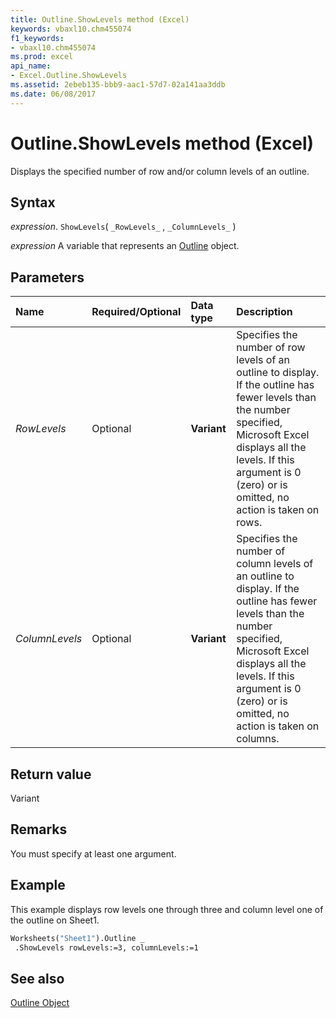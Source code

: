 ```yaml
---
title: Outline.ShowLevels method (Excel)
keywords: vbaxl10.chm455074
f1_keywords:
- vbaxl10.chm455074
ms.prod: excel
api_name:
- Excel.Outline.ShowLevels
ms.assetid: 2ebeb135-bbb9-aac1-57d7-02a141aa3ddb
ms.date: 06/08/2017
---
```



# Outline.ShowLevels method (Excel)

Displays the specified number of row and/or column levels of an outline.


## Syntax

_expression_. `ShowLevels`( `_RowLevels_` , `_ColumnLevels_` )

_expression_ A variable that represents an [Outline](Excel.Outline.md) object.


## Parameters



|Name|Required/Optional|Data type|Description|
|:-----|:-----|:-----|:-----|
| _RowLevels_|Optional| **Variant**|Specifies the number of row levels of an outline to display. If the outline has fewer levels than the number specified, Microsoft Excel displays all the levels. If this argument is 0 (zero) or is omitted, no action is taken on rows.|
| _ColumnLevels_|Optional| **Variant**|Specifies the number of column levels of an outline to display. If the outline has fewer levels than the number specified, Microsoft Excel displays all the levels. If this argument is 0 (zero) or is omitted, no action is taken on columns.|

## Return value

Variant


## Remarks

You must specify at least one argument.


## Example

This example displays row levels one through three and column level one of the outline on Sheet1.


```vb
Worksheets("Sheet1").Outline _ 
 .ShowLevels rowLevels:=3, columnLevels:=1
```


## See also


[Outline Object](Excel.Outline.md)

